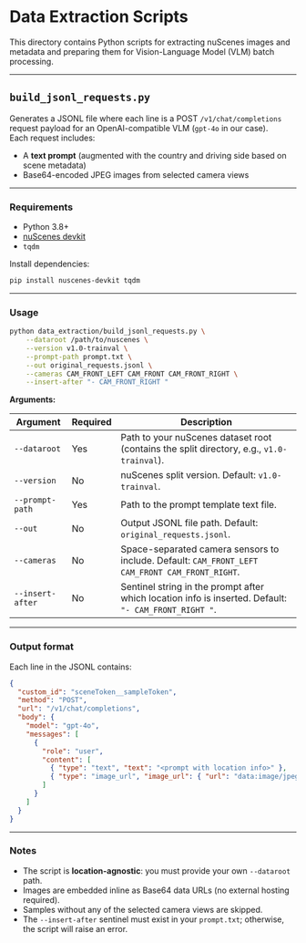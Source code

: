 # Data Extraction Scripts

This directory contains Python scripts for extracting nuScenes images and metadata and preparing them for Vision-Language Model (VLM) batch processing.

---

## `build_jsonl_requests.py`

Generates a JSONL file where each line is a POST `/v1/chat/completions` request payload for an OpenAI-compatible VLM (`gpt-4o` in our case).  
Each request includes:

- A **text prompt** (augmented with the country and driving side based on scene metadata)
- Base64-encoded JPEG images from selected camera views

---

### Requirements

- Python 3.8+
- [nuScenes devkit](https://github.com/nutonomy/nuscenes-devkit)
- `tqdm`

Install dependencies:
```bash
pip install nuscenes-devkit tqdm
````

---

### Usage

```bash
python data_extraction/build_jsonl_requests.py \
    --dataroot /path/to/nuscenes \
    --version v1.0-trainval \
    --prompt-path prompt.txt \
    --out original_requests.jsonl \
    --cameras CAM_FRONT_LEFT CAM_FRONT CAM_FRONT_RIGHT \
    --insert-after "- CAM_FRONT_RIGHT "
```

**Arguments:**

| Argument         | Required | Description                                                                                           |
| ---------------- | -------- | ----------------------------------------------------------------------------------------------------- |
| `--dataroot`     | Yes      | Path to your nuScenes dataset root (contains the split directory, e.g., `v1.0-trainval`).             |
| `--version`      | No       | nuScenes split version. Default: `v1.0-trainval`.                                                     |
| `--prompt-path`  | Yes      | Path to the prompt template text file.                                                                |
| `--out`          | No       | Output JSONL file path. Default: `original_requests.jsonl`.                                           |
| `--cameras`      | No       | Space-separated camera sensors to include. Default: `CAM_FRONT_LEFT CAM_FRONT CAM_FRONT_RIGHT`.       |
| `--insert-after` | No       | Sentinel string in the prompt after which location info is inserted. Default: `"- CAM_FRONT_RIGHT "`. |

---

### Output format

Each line in the JSONL contains:

```json
{
  "custom_id": "sceneToken__sampleToken",
  "method": "POST",
  "url": "/v1/chat/completions",
  "body": {
    "model": "gpt-4o",
    "messages": [
      {
        "role": "user",
        "content": [
          { "type": "text", "text": "<prompt with location info>" },
          { "type": "image_url", "image_url": { "url": "data:image/jpeg;base64,<...>" } }
        ]
      }
    ]
  }
}
```

---

### Notes

* The script is **location-agnostic**: you must provide your own `--dataroot` path.
* Images are embedded inline as Base64 data URLs (no external hosting required).
* Samples without any of the selected camera views are skipped.
* The `--insert-after` sentinel must exist in your `prompt.txt`; otherwise, the script will raise an error.

```



